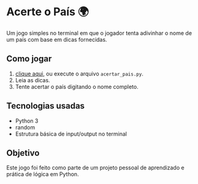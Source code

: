 # Acerte o País 🌍

Um jogo simples no terminal em que o jogador tenta adivinhar o nome de um país com base em dicas fornecidas.

## Como jogar

1. [clique aqui](https://5audnn34pahdmbkbbbbqou.streamlit.app/), ou execute o arquivo `acertar_pais.py`.
2. Leia as dicas.
3. Tente acertar o país digitando o nome completo.

## Tecnologias usadas

- Python 3
- random
- Estrutura básica de input/output no terminal

## Objetivo

Este jogo foi feito como parte de um projeto pessoal de aprendizado e prática de lógica em Python.

